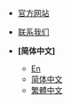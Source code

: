 <!-- _navbar.md -->

- [官方网站](https://ttqm.app)
- [联系我们](mailto:developer@yuanzhibang.com)

- **[简体中文]**
  - [En](/en/)
  - [简体中文](/zh-cn/)
  - [繁體中文](/zh-tw/)
